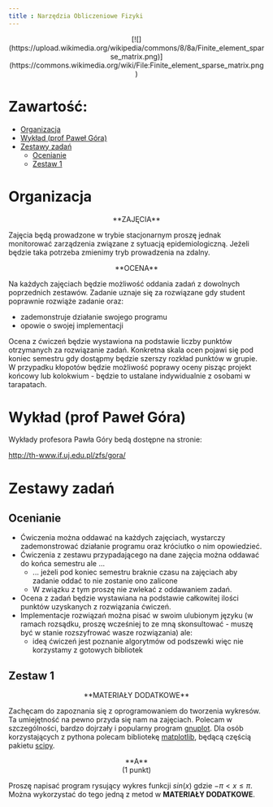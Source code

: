 ```yaml
---
title : Narzędzia Obliczeniowe Fizyki
---
```


<center>
[![](https://upload.wikimedia.org/wikipedia/commons/8/8a/Finite_element_sparse_matrix.png)](https://commons.wikimedia.org/wiki/File:Finite_element_sparse_matrix.png)
</center>



# Zawartość:

* [Organizacja](#organizacja)
* [Wykład (prof Paweł Góra)](#wykład-prof-paweł-góra)
* [Zestawy zadań](#zestawy-zadań)
	* [Ocenianie](#ocenianie)
	* [Zestaw 1](#zestaw-1)



# Organizacja

<center>
**ZAJĘCIA**
</center>

Zajęcia będą prowadzone w trybie stacjonarnym proszę jednak monitorować 
zarządzenia związane z sytuacją epidemiologiczną. Jeżeli będzie taka
potrzeba zmienimy tryb prowadzenia na zdalny. 

<center>
**OCENA**
</center>

Na każdych zajęciach będzie możliwość oddania zadań z dowolnych poprzednich zestawów.
Zadanie uznaje się za rozwiązane gdy student poprawnie rozwiąże zadanie oraz:

- zademonstruje działanie swojego programu
- opowie o swojej implementacji

Ocena z ćwiczeń będzie wystawiona na podstawie liczby punktów otrzymanych za 
rozwiązanie zadań. Konkretna
skala ocen pojawi się pod koniec semestru gdy dostąpmy będzie szerszy rozkład punktów
w grupie.
W przypadku kłopotów będzie możliwość poprawy oceny pisząc projekt końcowy lub
kolokwium - będzie to ustalane indywidualnie z osobami w tarapatach.



# Wykład (prof Paweł Góra)

Wykłady profesora Pawła Góry bedą dostępne na stronie:

<http://th-www.if.uj.edu.pl/zfs/gora/>


# Zestawy zadań



## Ocenianie

- Ćwiczenia można oddawać na każdych zajęciach,
  wystarczy zademonstrować działanie programu oraz króciutko
	o nim opowiedzieć.
- Ćwiczenia z zestawu przypadającego na dane zajęcia
  można oddawać do końca semestru ale ...
  - ... jeżeli pod koniec semestru braknie czasu na zajęciach aby 
    zadanie oddać to nie zostanie ono zalicone 
  - W związku z tym proszę nie zwlekać z oddawaniem zadań.
- Ocena z zadań będzie
  wystawiana na podstawie całkowitej ilości
  punktów uzyskanych z rozwiązania ćwiczeń.
- Implementacje rozwiązań można pisać w swoim ulubionym języku
  (w ramach rozsądku, proszę wcześniej to ze mną skonsultować -
  muszę być w stanie rozszyfrować wasze rozwiązania) ale:
  - ideą ćwiczeń jest poznanie algorytmów od podszewki więc
    nie korzystamy z gotowych bibliotek
  




## Zestaw 1

<center>
**MATERIAŁY DODATKOWE**
</center>

Zachęcam do zapoznania się
z oprogramowaniem do tworzenia wykresów. Ta umiejętność na pewno
przyda się nam na zajęciach. 
Polecam w szczególności, bardzo dojrzały i popularny program [gnuplot](http://www.gnuplot.info/).
Dla osób korzystających z pythona polecam bibliotekę [matplotlib](https://matplotlib.org/),
będącą częścią pakietu [scipy](https://scipy.org/).

<center>
**A**
</center>

<center>
(1 punkt)
</center>

Proszę napisać program rysujący wykres funkcji $sin(x)$ gdzie $-\pi < x \le \pi$.
Można wykorzystać do tego jedną z metod w **MATERIAŁY DODATKOWE**.


